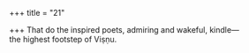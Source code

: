 +++
title = "21"

+++
That do the inspired poets, admiring and wakeful, kindle—  
the highest footstep of Viṣṇu.  